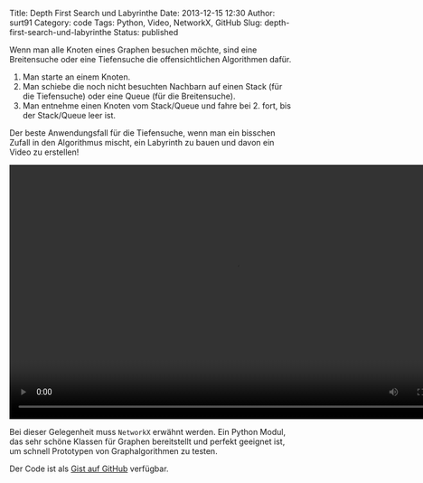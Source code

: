 Title: Depth First Search und Labyrinthe
Date: 2013-12-15 12:30
Author: surt91
Category: code
Tags: Python, Video, NetworkX, GitHub
Slug: depth-first-search-und-labyrinthe
Status: published

Wenn man alle Knoten eines Graphen besuchen möchte, sind eine Breitensuche oder 
eine Tiefensuche die offensichtlichen Algorithmen dafür.

1.  Man starte an einem Knoten.
2.  Man schiebe die noch nicht besuchten Nachbarn auf einen Stack (für
    die Tiefensuche) oder eine Queue (für die Breitensuche).
3.  Man entnehme einen Knoten vom Stack/Queue und fahre bei 2. fort, bis
    der Stack/Queue leer ist.

Der beste Anwendungsfall für die Tiefensuche, wenn man ein bisschen Zufall in 
den Algorithmus mischt, ein Labyrinth zu bauen und davon ein Video zu erstellen!

<video controls="controls" height="450" type="video/webm" width="800">
<source src="vid/DFSLabyrinth.mp4"></source>
</video>

Bei dieser Gelegenheit muss `NetworkX` erwähnt werden. Ein Python
Modul, das sehr schöne Klassen für Graphen bereitstellt und perfekt geeignet
ist, um schnell Prototypen von Graphalgorithmen zu testen.

Der Code ist als [Gist auf GitHub](https://gist.github.com/surt91/7790052) verfügbar.
